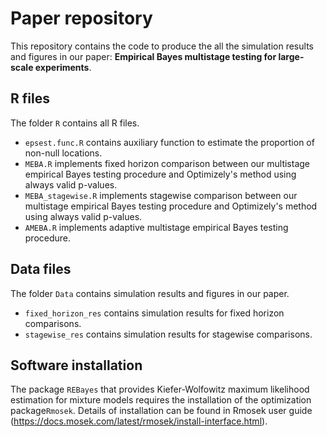 # Paper repository 

This repository contains the code to produce the all the simulation results and figures in our paper: **Empirical Bayes multistage testing for large-scale experiments**.

## R files

The folder ```R``` contains all R files. 

- ```epsest.func.R``` contains auxiliary function to estimate the proportion of non-null locations. 
- ```MEBA.R``` implements fixed horizon comparison between our multistage empirical Bayes testing procedure and Optimizely's method using always valid p-values. 
- ```MEBA_stagewise.R``` implements stagewise comparison between our multistage empirical Bayes testing procedure and Optimizely's method using always valid p-values. 
- ```AMEBA.R``` implements adaptive multistage empirical Bayes testing procedure. 

## Data files

The folder ```Data``` contains simulation results and figures in our paper. 

- ```fixed_horizon_res``` contains simulation results for fixed horizon comparisons. 
- ```stagewise_res``` contains simulation results for stagewise comparisons. 

## Software installation
The package ```REBayes``` that provides Kiefer-Wolfowitz maximum likelihood estimation for mixture models requires the installation of the optimization package```Rmosek```. Details of installation can be found in Rmosek user guide (https://docs.mosek.com/latest/rmosek/install-interface.html).

 
